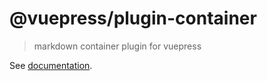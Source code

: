 # @vuepress/plugin-container

> markdown container plugin for vuepress

See [documentation](https://vuepress.vuejs.org/plugin/official/plugin-container.html).
